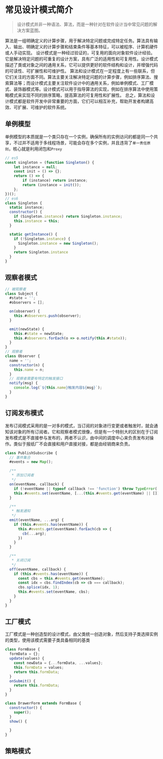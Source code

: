 # 常见设计模式简介

> 设计模式并非一种语法、算法，而是一种针对在软件设计当中常见问题的解决方案蓝图。

算法是一组明确定义的计算步骤，用于解决特定问题或完成特定任务。算法具有输入、输出、明确定义的计算步骤和结束条件等基本特征，可以被程序、计算机硬件或人手动实现。
设计模式是一种经过验证的，可复用的面向对象软件设计经验。它是解决特定问题的可重复的设计方案，具有广泛的适用性和可复用性。设计模式描述了类或对象之间的通用关系，它可以提供更好的软件结构和设计，并增强代码的可读性、可扩展性和可维护性。
算法和设计模式在一定程度上有一些联系，但它们关注的方面不同。算法主要关注解决特定问题的计算步骤，例如排序算法、搜索算法等；而设计模式主要关注软件设计中的通用关系，例如单例模式、工厂模式、装饰器模式等。设计模式可以用于指导算法的实现，例如在排序算法中使用策略模式来实现不同的排序策略，提高算法的可复用性和扩展性。
总之，算法和设计模式都是软件开发中非常重要的方面，它们可以相互补充，帮助开发者构建高效、可扩展、可维护的软件系统。

## 单例模型

单例模型的本质就是一个类只存在一个实例，确保所有的实例访问的都是同一个共享，不过并不适用于多线程场景，可能会存在多个实例，并且违背了`单一责任原则`，核心就是利用闭包和`Proxy`

```javascript
// es5
const singleton = (function Singleton() {
	let instance = null;
	const init = () => {};
	return () => {
		if (instance) return instance;
		return (instance = init());
	};
})();
// es6
class Singleton {
  static instance;
  constructor() {
    if (Singleton.instance) return Singleton.instance;
    this.instance = this;
  }

  static getInstance() {
    if (!Singleton.instance) {
      Singleton.instance = new Singleton();
    }
    return Singleton.instance
  }
}
```

## 观察者模式
```javascript
// 被观察者
class Subject {
  #state = '';
  #observers = [];

  on(observer) {
    this.#observers.push(observer);
  }

  emit(newState) {
    this.#state = newState;
    this.#observers.forEach(o => o.notify(this.#state));
  }
}
// 观察者
class Observer {
  name = '';
  constructor(n) {
    this.name = n;
  }
  // 观察者需要有特定的触发接口
  notify(msg) {
    console.log(`${this.name}触发内容${msg}`);
  }
}
```

## 订阅发布模式
发布订阅模式采用的是一对多的模式，当订阅的对象进行变更或者触发时，就会通知该对象的所有订阅者。它和观察者模式很像，但是有一个特别大的区别在于订阅发布模式是不直接参与发布的，两者不认识，由中间的调度中心来负责发布对操作。类似于报纸厂不会直接和用户直接对接，都是由经销商来负责。
```javascript
class PublishSubscribe {
  // 事件集合
  #events = new Map();

  /**
   * 添加订阅者
   */
  on(eventName, callback) {
    if (!eventName || typeof callback !== 'function') throw TypeError('pararm error');
    this.#events.set(eventName, [...(this.#events.get(eventName) || []), callback]);
  }

  /**
   * 触发通知
   */
  emit(eventName, ...arg) {
    if (this.#events.has(eventName)) {
      this.#events.get(eventName).forEach(cb => {
        cb(...arg);
      })
    }
  }

  /**
   * 关闭订阅
   */
  off(eventName, callback) {
    if (this.#events.has(eventName)) {
      const cbs = this.#events.get(eventName);
      const idx = cbs.findIndex(cb => cb === callback);
      cbs.splice(idx, 1);
      this.#events.set(eventName, cbs);
    }
  }
}
```

## 工厂模式

工厂模式是一种创造型的设计模式，由父类统一创造对象，然后支持子类选择实例的类型，使用该模式需要子类具备相同的基类

```javascript
class FormBase {
  formData = {};
  update(values) {
    const newData = {...formData, ...values};
    this.formData = values;
    return this.formData;
  }
  onSubmit() {
    return this.formData;
  }
}

class DrawerForm extends FormBase {
  constructor() {
    super();
  }
  show() {
    
  }
}
```

## 策略模式

##
